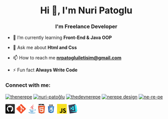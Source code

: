 <h1 align="center">Hi 👋, I'm Nuri Patoglu</h1>
<h3 align="center">I'm Freelance Developer</h3>

- 🌱 I’m currently learning **Front-End & Java OOP**

- 💬 Ask me about **Html and Css**

- 📫 How to reach me **nrpatogluiletisim@gmail.com**

- ⚡ Fun fact **Always Write Code**

<h3 align="left">Connect with me:</h3>
<p align="left">
<a href="https://twitter.com/thenerepe" target="_blank"><img align="center" src="https://raw.githubusercontent.com/rahuldkjain/github-profile-readme-generator/master/src/images/icons/Social/twitter.svg" alt="thenerepe" height="30" width="40" /></a>
<a href="https://linkedin.com/in/nuri-patoğlu" target="_blank"><img align="center" src="https://raw.githubusercontent.com/rahuldkjain/github-profile-readme-generator/master/src/images/icons/Social/linked-in-alt.svg" alt="nuri-patoğlu" height="30" width="40" /></a>
<a href="https://instagram.com/thedevnerepe" target="_blank"><img align="center" src="https://raw.githubusercontent.com/rahuldkjain/github-profile-readme-generator/master/src/images/icons/Social/instagram.svg" alt="thedevnerepe" height="30" width="40" /></a>
<a href="https://www.behance.net/nerepe design" target="_blank"><img align="center" src="https://raw.githubusercontent.com/rahuldkjain/github-profile-readme-generator/master/src/images/icons/Social/behance.svg" alt="nerepe design" height="30" width="40" /></a>
<a href="https://www.youtube.com/c/ne-re-pe" target="_blank"><img align="center" src="https://raw.githubusercontent.com/rahuldkjain/github-profile-readme-generator/master/src/images/icons/Social/youtube.svg" alt="ne-re-pe" height="30" width="40" /></a>
</p>

<p align="left">
  <code><img title="GitHub" height="30" src="images/github.svg"></code>
  <code><img title="Git" height="30" src="images/git-original.svg"></code>
  <code><img title="Java" height="30" src="images/java-original.svg"></code>
  <code><img title="HTML5" height="30" src="images/html5.svg"></code>
  <code><img title="CSS" height="30" src="images/css.svg"></code>
  <code><img title="Javascript" height="30" src="images/javascript.svg"></code>
  <code><img title="Visual Studio Code" height="30" src="images/vscode.png"></code>
</p>


